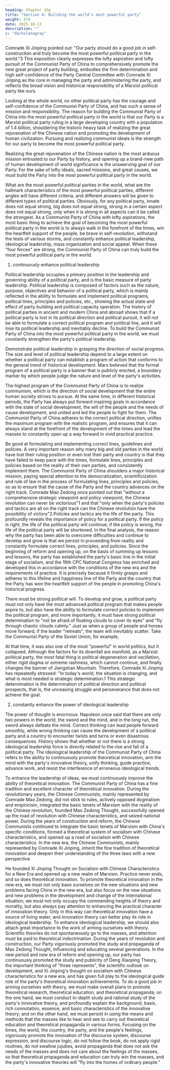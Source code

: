 ```yaml
---
heading: Chapter 15g
title: "Section 4: Building the world's most powerful party"
weight: 374
date: 2025-10-13
description: ""
c: "darkslategray"
---
```




Comrade Xi Jinping pointed out: "Our party should do a good job in self-construction and truly become the most powerful political party in the world."3 This exposition clearly expresses the lofty aspiration and lofty pursuit of the Communist Party of China to comprehensively promote the new great project of party building, embodies the firm determination and high self-confidence of the Party Central Committee with Comrade Xi Jinping as the core in managing the party and administering the party, and reflects the broad vision and historical responsibility of a Marxist political party like ours.

Looking at the whole world, no other political party has the courage and self-confidence of the Communist Party of China, and has such a sense of mission and responsibility. The reason for building the Communist Party of China into the most powerful political party in the world is that our Party is a Marxist political party ruling in a large developing country with a population of 1.4 billion, shouldering the historic heavy task of realizing the great rejuvenation of the Chinese nation and promoting the development of human civilization. Pursuing and realizing communist ideals is the strength for our party to become the most powerful political party.

Realizing the great rejuvenation of the Chinese nation is the most arduous mission entrusted to our
Party by history, and opening up a brand-new path of human development of world significance is
the unswerving goal of our Party. For the sake of lofty ideals, sacred missions, and great causes, we
must build the Party into the most powerful political party in the world.

What are the most powerful political parties in the world, what are the hallmark characteristics of
the most powerful political parties, different angles will have different criteria, and different answers
will be given to different types of political parties. Obviously, for any political party, innate does
not equal strong, big does not equal strong, strong in a certain aspect does not equal strong, only
when it is strong in all aspects can it be called the strongest. As a Communist Party of China with
lofty aspirations, the most basic thing to achieve the goal of becoming the most powerful political
party in the world is to always walk in the forefront of the times, win the heartfelt support of the
people, be brave in self-revolution, withstand the tests of various storms, and constantly enhance
political leadership, ideological leadership, mass organization and social appeal. When these "four
forces" are strong, the Communist Party of China can truly build the most powerful political party
in the world.

1. continuously enhance political leadership

Political leadership occupies a primary position in the leadership and governing ability of a political
party, and is the basic measure of party leadership. Political leadership is composed of factors such
as the nature, purpose, objectives and behavior of a political party, which is mainly reflected in the
ability to formulate and implement political programs, political lines, principles and policies, etc.,
showing the actual state and effect of party building and political capacity operation. The history of
political parties in ancient and modern China and abroad shows that if a political party is lost in its
political direction and political pursuit, it will not be able to formulate a correct political program
and political line, and it will lose its political leadership and inevitably decline. To build the
Communist Party of China into the most powerful political party in the world, we must constantly
strengthen the party's political leadership.

Demonstrate political leadership in grasping the direction of social progress. The size and level of
political leadership depend to a large extent on whether a political party can establish a program of
action that conforms to the general trend of historical development. Marx believed that the formal
program of a political party is a banner that is publicly erected, a boundary marker by which people
judge the nature and level of the party's activities.

The highest program of the Communist Party of China is to realize communism, which is the
direction of social development that the entire human society strives to pursue. At the same time, in
different historical periods, the Party has always put forward inspiring goals in accordance with the
state of social development, the will of the people and the needs of cause development, and united
and led the people to fight for them. The Communist Party of China adheres to the correct political
direction, unifies the maximum program with the realistic program, and ensures that it can always
stand at the forefront of the development of the times and lead the masses to constantly open up a
way forward in vivid practical practice.

Be good at formulating and implementing correct lines, guidelines and policies. A very important
reason why many big and old parties in the world have lost their ruling position or even lost their
party and country is that they have failed to keep pace with the times, formulate lines, principles and
policies based on the reality of their own parties, and consistently implement them. The Communist
Party of China shoulders a major historical mission, paying special attention to the democratization,
scientificization and rule of law in the process of formulating lines, principles and policies, so as to
ensure that the cause of the Party and the country advances on the right track. Comrade Mao Zedong
once pointed out that "without a comprehensive strategic viewpoint and policy viewpoint, the
Chinese revolution can never be victorious"1 and that "only when the party's policies and tactics are
all on the right track can the Chinese revolution have the possibility of victory"2.Policies and tactics
are the life of the party. This profoundly reveals the importance of policy for a political party. If the
policy is right, the life of the political party will continue; if the policy is wrong, the life of the
political party will be shortened. In the final analysis, the reason why the party has been able to
overcome difficulties and continue to develop and grow is that we persist in proceeding from reality
and constantly formulate correct lines, principles, and policies. Since the beginning of reform and
opening up, on the basis of summing up lessons and lessons, the party has established the party's
basic line in the initial stage of socialism, and the 19th CPC National Congress has enriched and
developed this in accordance with the conditions of the new era and the requirements of practice. It
is precisely because it firmly grasps and adheres to this lifeline and happiness line of the Party and
the country that the Party has won the heartfelt support of the people in promoting China's historical
progress.

There must be strong political will. To develop and grow, a political party must not only have the
most advanced political program that makes people aspire to, but also have the ability to formulate
correct policies to implement the political program, and more importantly, it must have strong
political determination to "not be afraid of floating clouds to cover its eyes" and "fly through chaotic
clouds calmly." Just as when a group of people and horses move forward, if the leader "retreats",
the team will inevitably scatter. Take the Communist Party of the Soviet Union, for example,

At that time, it was also one of the most "powerful" in world politics, but it collapsed. Although the
factors for its downfall are manifold, as a Marxist political party, the most fatal thing is political
degeneration and vacillation, either rigid dogma or extreme rashness, which cannot continue, and
finally changes the banner of Jiangshan Mountain. Therefore, Comrade Xi Jinping has repeatedly
stressed: "In today's world, the situation is changing, and what is most needed is strategic
determination.1 This strategic determination is the determination of political direction and political
prospects, that is, the unceasing struggle and perseverance that does not achieve the goal.

2. constantly enhance the power of ideological leadership

The power of thought is enormous. Napoleon once said that there are only two powers in the world,
the sword and the mind, and in the long run, the sword always defeats the mind. Correct thinking
can lead people forward smoothly, while wrong thinking can cause the development of a political
party and a country to encounter twists and turns or even disastrous consequences. History shows
that whether or not there is a strong ideological leadership force is directly related to the rise and
fall of a political party. The ideological leadership of the Communist Party of China refers to the
ability to continuously promote theoretical innovation, arm the mind with the party's innovative
theory, unify thinking, guide practice, advance work, and resist the interference of erroneous
ideological trends.

To enhance the leadership of ideas, we must continuously improve the ability of theoretical
innovation. The Communist Party of China has a fine tradition and excellent character of theoretical
innovation. During the revolutionary years, the Chinese Communists, mainly represented by
Comrade Mao Zedong, did not stick to rules, actively opposed dogmatism and empiricism,
integrated the basic tenets of Marxism with the reality of the Chinese revolution, founded Mao
Zedong Thought, successfully opened up the road of revolution with Chinese characteristics, and
seized national power. During the years of construction and reform, the Chinese Communists
continued to integrate the basic tenets of Marxism with China's specific conditions, formed a
theoretical system of socialism with Chinese characteristics, and opened up a road of socialism with
Chinese characteristics. In the new era, the Chinese Communists, mainly represented by Comrade
Xi Jinping, inherit the fine tradition of theoretical innovation and deepen their understanding of the
three laws with a new perspective

He founded Xi Jinping Thought on Socialism with Chinese Characteristics for a New Era and
opened up a new realm of Marxism. Practice never ends, and so does theoretical innovation. To
promote theoretical innovation in the new era, we must not only base ourselves on the new situations
and new problems facing China in the new era, but also focus on the new situations and new
problems in the development and change of the international situation; we must not only occupy the
commanding heights of theory and morality, but also always pay attention to enhancing the practical
character of innovation theory. Only in this way can theoretical innovation have a source of living
water, and innovation theory can better play its role in ideological leadership.
To enhance ideological leadership, we should also attach great importance to the work of arming
ourselves with theory. Scientific theories do not spontaneously go to the masses, and attention must
be paid to theoretical indoctrination. During the years of revolution and construction, our Party
vigorously promoted the study and propaganda of Mao Zedong Thought, influencing and educating
several generations. In the new period and new era of reform and opening up, our party has
continuously promoted the study and publicity of Deng Xiaoping Theory, the important thinking of
"three represents", the scientific outlook on development, and Xi Jinping's thought on socialism with
Chinese characteristics for a new era, and has given full play to the ideological guide role of the
party's theoretical innovation achievements. To do a good job in arming ourselves with theory, we
must make overall plans to promote theoretical research, theoretical education, and theoretical
propaganda; on the one hand, we must conduct in-depth study and rational study of the party's
innovative theory, and profoundly explain the background, basis, rich connotation, essence, and
basic characteristics of the innovative theory; and on the other hand, we must persist in using the
means and methods that the masses like to hear and see to carry out theoretical education and
theoretical propaganda in various forms. Focusing on the times, the world, the country, the party,
and the people's feelings, vigorously promote the innovation of the discourse system, discourse
expression, and discourse logic, do not follow the book, do not apply rigid routines, do not swallow
jujubes, avoid propaganda that does not ask the needs of the masses and does not care about the
feelings of the masses, so that theoretical propaganda and education can truly win the masses, and
the party's innovative theories will "fly into the homes of ordinary people."
